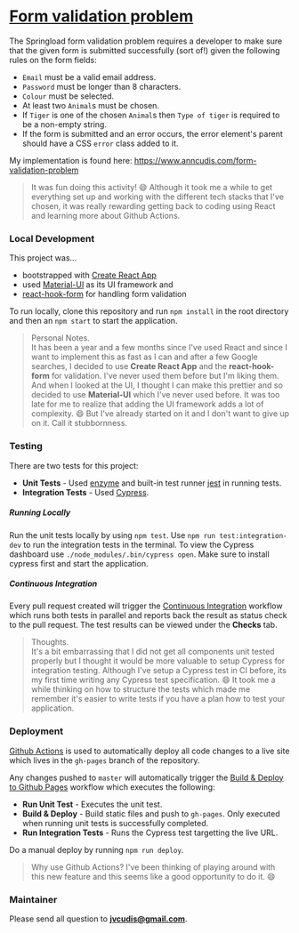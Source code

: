 # [Form validation problem](https://springload.github.io/form-validation-problem/)

The Springload form validation problem requires a developer to make sure that the given form is submitted successfully (sort of!) given the following rules on the form fields:

* `Email` must be a valid email address.
* `Password` must be longer than 8 characters.
* `Colour` must be selected.
* At least two `Animal`s must be chosen.
* If `Tiger` is one of the chosen `Animal`s then `Type of tiger` is required to be a non-empty string.
* If the form is submitted and an error occurs, the error element's parent should have a CSS `error` class added to it.

My implementation is found here:  https://www.anncudis.com/form-validation-problem

> It was fun doing this activity! :smile: Although it took me a while to get everything set up and working with the different tech stacks that I've chosen, it was really rewarding getting back to coding using React and learning more about Github Actions. 

### Local Development
This project was...
* bootstrapped with [Create React App](https://github.com/facebook/create-react-app)
* used [Material-UI](https://material-ui.com/getting-started/installation/) as its UI framework and
* [react-hook-form](https://react-hook-form.com/get-started/) for handling form validation

To run locally, clone this repository and run `npm install` in the root directory and then an `npm start` to start the application.

> Personal Notes. <br />
> It has been a year and a few months since I've used React and since I want to implement this as fast as I can and after a few Google searches, I decided to use **Create React App** and the **react-hook-form** for validation. I've never used them before but I'm liking them. And when I looked at the UI, I thought I can make this prettier and so decided to use **Material-UI** which I've never used before. It was too late for me to realize that adding the UI framework adds a lot of complexity. :smile: But I've already started on it and I don't want to give up on it. Call it stubbornness.

### Testing
There are two tests for this project:
* **Unit Tests** - Used [enzyme](https://github.com/airbnb/enzyme) and built-in test runner [jest](https://jestjs.io/) in running tests.
* **Integration Tests** - Used [Cypress](https://www.cypress.io/).

##### Running Locally
Run the unit tests locally by using `npm test`.
Use `npm run test:integration-dev` to run the integration tests in the terminal. To view the Cypress dashboard use `./node_modules/.bin/cypress open`. Make sure to install cypress first and start the application.

##### Continuous Integration
Every pull request created will trigger the [Continuous Integration](https://github.com/jvcudis/form-validation-problem/actions?workflow=Continuous+Integration) workflow which runs both tests in parallel and reports back the result as status check to the pull request. The test results can be viewed under the **Checks** tab.

> Thoughts. <br />
> It's a bit embarrassing that I did not get all components unit tested properly but I thought it would be more valuable to setup Cypress for integration testing. Although I've setup a Cypress test in CI before, its my first time writing any Cypress test specification. :smile: It took me a while thinking on how to structure the tests which made me remember it's easier to write tests if you have a plan how to test your application.

### Deployment
[Github Actions](https://github.com/features/actions) is used to automatically deploy all code changes to a live site which lives in the `gh-pages` branch of the repository.

Any changes pushed to `master` will automatically trigger the [Build & Deploy to Github Pages](https://github.com/jvcudis/form-validation-problem/actions?workflow=Build+%26+Deploy+to+Github+Pages) workflow which executes the following:
* **Run Unit Test** - Executes the unit test.
* **Build & Deploy** - Build static files and push to `gh-pages`. Only executed when running unit tests is successfully completed.
* **Run Integration Tests** - Runs the Cypress test targetting the live URL.

Do a manual deploy by running `npm run deploy`.

> Why use Github Actions? I've been thinking of playing around with this new feature and this seems like a good opportunity to do it. :smile:

### Maintainer
Please send all question to **jvcudis@gmail.com**.
